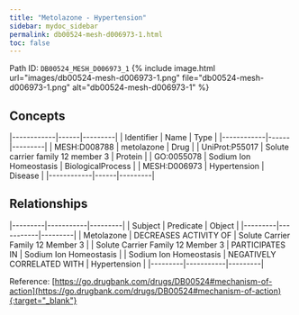```yaml
---
title: "Metolazone - Hypertension"
sidebar: mydoc_sidebar
permalink: db00524-mesh-d006973-1.html
toc: false 
---
```



Path ID: `DB00524_MESH_D006973_1`
{% include image.html url="images/db00524-mesh-d006973-1.png" file="db00524-mesh-d006973-1.png" alt="db00524-mesh-d006973-1" %}

## Concepts

|------------|------|---------|
| Identifier | Name | Type    |
|------------|------|---------|
| MESH:D008788 | metolazone | Drug |
| UniProt:P55017 | Solute carrier family 12 member 3 | Protein |
| GO:0055078 | Sodium Ion Homeostasis | BiologicalProcess |
| MESH:D006973 | Hypertension | Disease |
|------------|------|---------|

## Relationships

|---------|-----------|---------|
| Subject | Predicate | Object  |
|---------|-----------|---------|
| Metolazone | DECREASES ACTIVITY OF | Solute Carrier Family 12 Member 3 |
| Solute Carrier Family 12 Member 3 | PARTICIPATES IN | Sodium Ion Homeostasis |
| Sodium Ion Homeostasis | NEGATIVELY CORRELATED WITH | Hypertension |
|---------|-----------|---------|

Reference: [https://go.drugbank.com/drugs/DB00524#mechanism-of-action](https://go.drugbank.com/drugs/DB00524#mechanism-of-action){:target="_blank"}